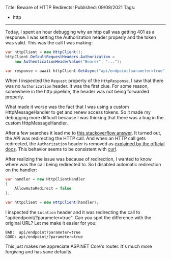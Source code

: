 Title: Beware of HTTP Redirects!
Published: 09/08/2021
Tags:
 - http
---

Today, I spent an hour debugging why an http call was getting 401 as a response. I was setting the Authorization header properly and the token was valid. This was the call I was making:

```csharp
var httpClient = new HttpClient();
httpClient.DefaultRequestHeaders.Authorization = 
    new AuthenticationHeaderValue("Bearer", "...");

var response = await httpClient.GetAsync("api/endpoint?parameter=true");
```

When I inspected the `Request` property of the `HttpResponse`, I saw that there was no `Authorization` header. It was the first clue. For some reason, somewhere in the http pipeline, the header was not being forwarded properly.

What made it worse was the fact that I was using a custom HttpMessageHandler to get and renew access tokens. So it made my debugging more difficult because I was thinking that there was a bug in the custom HttpMessageHandler.

After a few searches it lead me to [this stackoverflow answer](https://stackoverflow.com/a/68418735/7003797). It turned out, the API was redirecting the HTTP call. And when an HTTP call gets redirected, the `Authorization` header is removed as [explained by the official docs](https://docs.microsoft.com/en-us/dotnet/api/system.net.http.httpclienthandler.allowautoredirect?view=net-5.0#remarks). This behavior seems to be consistent with [curl](https://curl.se/).

After realizing the issue was because of redirection, I wanted to know where was the call being redirected to. So I disabled automatic redirection on the handler:

```csharp
var handler = new HttpClientHandler
{
    AllowAutoRedirect = false
};

var httpClient = new HttpClient(handler);
```

I inspected the `Location` header and it was redirecting the call to "api/endpoint/?parameter=true". Can you spot the difference with the original URL? Let me make it easier for you:

```
BAD:  api/endpoint?parameter=true
GOOD: api/endpoint/?parameter=true
```

This just makes me appreciate ASP.NET Core's router. It's much more forgiving and has sane defaults.